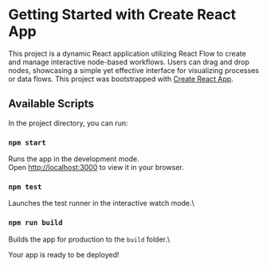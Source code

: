 # Getting Started with Create React App
This project is a dynamic React application utilizing React Flow to create and manage interactive node-based workflows. Users can drag and drop nodes, showcasing a simple yet effective interface for visualizing processes or data flows.
This project was bootstrapped with [Create React App](https://github.com/facebook/create-react-app).

## Available Scripts

In the project directory, you can run:

### `npm start`

Runs the app in the development mode.\
Open [http://localhost:3000](http://localhost:3000) to view it in your browser.



### `npm test`

Launches the test runner in the interactive watch mode.\

### `npm run build`

Builds the app for production to the `build` folder.\

Your app is ready to be deployed!

